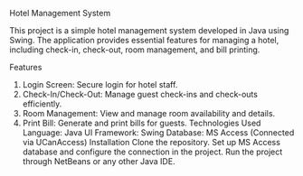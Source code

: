 Hotel Management System

This project is a simple hotel management system developed in Java using Swing. The application provides essential features for managing a hotel, including check-in, check-out, room management, and bill printing.

Features
  1. Login Screen: Secure login for hotel staff.
  2. Check-In/Check-Out: Manage guest check-ins and check-outs efficiently.
  3. Room Management: View and manage room availability and details.
  4. Print Bill: Generate and print bills for guests.
Technologies Used
  Language: Java
  UI Framework: Swing
  Database: MS Access (Connected via UCanAccess)
Installation
  Clone the repository.
  Set up MS Access database and configure the connection in the project.
  Run the project through NetBeans or any other Java IDE.
